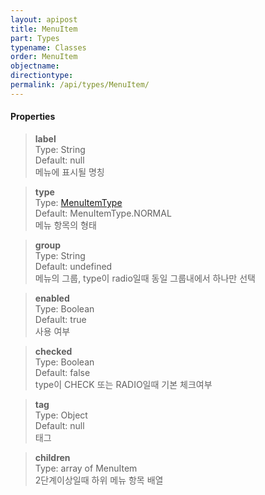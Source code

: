 ```yaml
---
layout: apipost
title: MenuItem
part: Types
typename: Classes
order: MenuItem
objectname: 
directiontype: 
permalink: /api/types/MenuItem/
---
```



#### Properties

> **label**     
> Type: String             
> Default: null     
> 메뉴에 표시될 명칭                         

> **type**    
> Type: [MenuItemType](/api/types/MenuItemType)   
> Default: MenuItemType.NORMAL   
> 메뉴 항목의 형태                          

> **group**   
> Type: String  
> Default: undefined  
> 메뉴의 그룹, type이 radio일때 동일 그룹내에서 하나만 선택   

> **enabled**     
> Type: Boolean  
> Default: true  
> 사용 여부  

> **checked**   
> Type: Boolean  
> Default: false    
> type이 CHECK 또는 RADIO일때 기본 체크여부   

> **tag**    
> Type: Object  
> Default: null  
> 태그  

> **children**  
> Type: array of MenuItem  
> 2단계이상일때 하위 메뉴 항목 배열           


